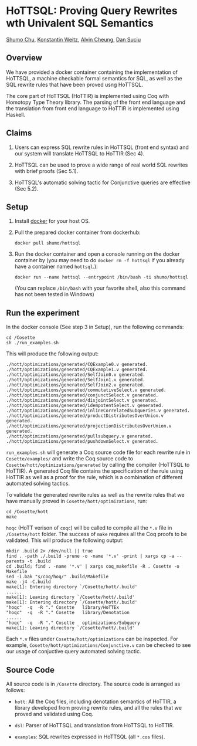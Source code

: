 HoTTSQL: Proving Query Rewrites wth Univalent SQL Semantics
===========================================================
[Shumo Chu](www.shumochu.com), [Konstantin Weitz](http://www.konne.me/), [Alvin Cheung](https://homes.cs.washington.edu/~akcheung/), [Dan Suciu](https://homes.cs.washington.edu/~suciu/)

## Overview

We have provided a docker container containing the implementation of HoTTSQL, a machine checkable formal semantics for SQL, as well as the SQL rewrite rules that have been proved usng HoTTSQL.

The core part of HoTTSQL (HoTTIR) is implemented using Coq with Homotopy Type Theory library. The parsing of the front end language and the translation from front end language to HoTTIR is implemented using Haskell.


## Claims

1. Users can express SQL rewrite rules in HoTTSQL (front end syntax) and our system will translate HoTTSQL to HoTTIR (Sec 4).

2. HoTTSQL can be used to prove a wide range of real world SQL rewrites with brief proofs (Sec 5.1).

3. HoTTSQL's automatic solving tactic for Conjunctive queries are effective (Sec 5.2).

## Setup

1. Install [docker](https://www.docker.com/products/docker) for your host OS.

2. Pull the prepared docker container from dockerhub:
   
   ```
   docker pull shumo/hottsql
   ``` 

3. Run the docker container and open a console running on the docker container by (you may need to do `docker rm -f hottsql` if you already have a container named `hottsql`.):
   
   ```
   docker run --name hottsql --entrypoint /bin/bash -ti shumo/hottsql
   ```
   
   (You can replace `/bin/bash` with your favorite shell, also this command has not been tested in Windows)

## Run the experiment

In the docker console (See step 3 in Setup), run the following commands:

	cd /Cosette
	sh ./run_examples.sh

	
This will produce the following output:

	./hott/optimizations/generated/CQExample0.v generated.
	./hott/optimizations/generated/CQExample1.v generated.
	./hott/optimizations/generated/SelfJoin0.v generated.
	./hott/optimizations/generated/SelfJoin1.v generated.
	./hott/optimizations/generated/SelfJoin2.v generated.
	./hott/optimizations/generated/commutativeSelect.v generated.
	./hott/optimizations/generated/conjunctSelect.v generated.
	./hott/optimizations/generated/disjointSelect.v generated.
	./hott/optimizations/generated/idempotentSelect.v generated.
	./hott/optimizations/generated/inlineCorrelatedSubqueries.v generated.
	./hott/optimizations/generated/productDistributesOverUnion.v generated.
	./hott/optimizations/generated/projectionDistributesOverUnion.v generated.
	./hott/optimizations/generated/pullsubquery.v generated.
	./hott/optimizations/generated/pushdownSelect.v generated.

`run_examples.sh` will generate a Coq source code file for each rewrite rule in `Cosette/examples/` and write the Coq source code to `Cosette/hott/optimizations/generated` by calling the compiler (HoTTSQL to HoTTIR). A generated Coq file contains the specification of the rule using HoTTIR as well as a proof for the rule, which is a combination of different automated solving tactics. 

To validate the generated rewrite rules as well as the rewrite rules that we have manually proved in `Cosette/hott/optimizations`, run:

	cd /Cosette/hott
	make
	
`hoqc` (HoTT verison of `coqc`)  will be called to compile all the `*.v` file in `/Cosette/hott` folder. The success of `make` requires all the Coq proofs to be validated. This will produce the following output:
	
	mkdir .build 2> /dev/null || true
	find . -path ./.build -prune -o -name '*.v' -print | xargs cp -a --parents -t .build
	cd .build; find . -name '*.v' | xargs coq_makefile -R . Cosette -o Makefile
	sed -i.bak "s/coq/hoq/" .build/Makefile
	make -j4 -C.build
	make[1]: Entering directory `/Cosette/hott/.build'
	......
	make[1]: Leaving directory `/Cosette/hott/.build'
	make[1]: Entering directory `/Cosette/hott/.build'
	"hoqc"  -q  -R "." Cosette   library/HoTTEx
	"hoqc"  -q  -R "." Cosette   library/Denotation
	......
	"hoqc"  -q  -R "." Cosette   optimizations/Subquery
	make[1]: Leaving directory `/Cosette/hott/.build'

Each `*.v` files under `Cosette/hott/optimizations` can be inspected. For example, `Cosette/hott/optimizations/Conjunctive.v` can be checked to see our usage of conjuctive query automated solving tactic.

## Source Code

All source code is in `/Cosette` directory. The source code is arranged as follows:

* `hott`: All the Coq files, including denotation semantics of HoTTIR, a library developed from proving rewrite rules, and all the rules that we proved and validated using Coq. 

* `dsl`: Parser of HoTTSQL and translation from HoTTSQL to HoTTIR.

* `examples`: SQL rewrites expressed in HoTTSQL (all `*.cos` files).
